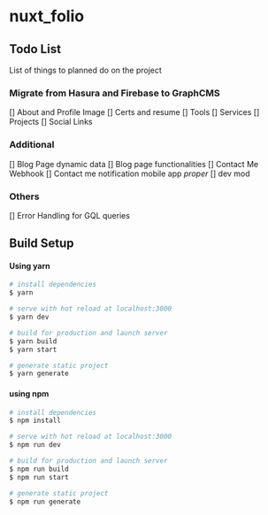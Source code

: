 # nuxt_folio


## Todo List
List of things to planned do on the project
### Migrate from Hasura and Firebase to GraphCMS
[] About and Profile Image
[] Certs and resume
[] Tools
[] Services
[] Projects
[] Social Links

### Additional 
[] Blog Page dynamic data
[] Blog page functionalities
[] Contact Me Webhook
[] Contact me notification mobile app _proper_
[] dev mod

### Others
[] Error Handling for GQL queries


## Build Setup

#### Using yarn
```bash
# install dependencies
$ yarn

# serve with hot reload at localhost:3000
$ yarn dev

# build for production and launch server
$ yarn build
$ yarn start

# generate static project
$ yarn generate
```

#### using npm
```bash
# install dependencies
$ npm install

# serve with hot reload at localhost:3000
$ npm run dev

# build for production and launch server
$ npm run build
$ npm run start

# generate static project
$ npm run generate
```
